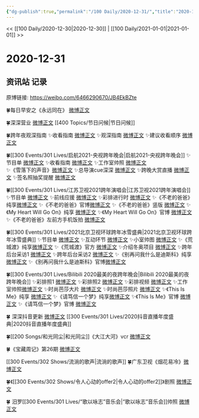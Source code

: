 ```yaml
---
{"dg-publish":true,"permalink":"/100 Daily/2020-12-31/","title":"2020-12-31","created":"2023-04-08T18:21:56.644+08:00","updated":"2023-04-08T18:25:30.219+08:00"}
---
```



<< [[100 Daily/2020-12-30\|2020-12-30]] | [[100 Daily/2021-01-01\|2021-01-01]] >>

# 2020-12-31

## 资讯站 记录

原博链接: https://weibo.com/6466290670/JB4EkBZte

🍀每日早安之《永远同在》 [微博正文](https://weibo.com/6466290670/JAY2fAE8R)

🍀深深营业 [微博正文](https://weibo.com/6466290670/JB4lAalgx) [[400 Topics/节日问候\|节日问候]]

🍀跨年夜观深指南
✨收看指南 [微博正文](https://weibo.com/6466290670/JB1PSa6RB)
✨观深指南 [微博正文](https://weibo.com/6466290670/JB1Z3h9Jp)
✨建议收看顺序 [微博正文](https://weibo.com/6466290670/JB2Og7Eqt)

🍀[[300 Events/301 Lives/启航2021-央视跨年晚会\|启航2021-央视跨年晚会]]
✨节目单 [微博正文](https://weibo.com/6466290670/JAZGypphw)
✨收看指南 [微博正文](https://weibo.com/6466290670/JAZEEeKXY)
✨工作室帅照 [微博正文](https://weibo.com/6466290670/JB44H1mZU)
✨《雪落下的声音》[微博正文](https://m.weibo.cn/6466290670/4588311454688297)
✨总导演cue深深 [微博正文](https://weibo.com/6466290670/JB3wIpaGq)
✨跨晚大赏直播 [微博正文](https://weibo.com/6466290670/JB14rcABS)
✨签名照抽奖提醒 [微博正文](https://weibo.com/6466290670/JB44Ol6pM)

🍀[[300 Events/301 Lives/江苏卫视2021跨年演唱会\|江苏卫视2021跨年演唱会]]
✨节目单 [微博正文](https://weibo.com/6466290670/JAYCRDfRq)
✨前线应援 [微博正文](https://weibo.com/6466290670/JB20udKgE)
✨彩排进行时 [微博正文](https://weibo.com/6466290670/JAZpcv25O)
✨《不老的爸爸》纯享[微博正文](https://m.weibo.cn/6466290670/4588360213474823)
✨《不老的爸爸》官博[微博正文](https://weibo.com/6466290670/JB48Wh8qA)
✨《不老的爸爸》竖版 [微博正文](https://weibo.com/6466290670/JB4ewf7no)
✨《My Heart Will Go On》纯享 [微博正文](https://weibo.com/6466290670/JB42dBeht)
✨《My Heart Will Go On》官博 [微博正文](https://weibo.com/6466290670/JB47q3IQm)
✨《不老的爸爸》左前方手机饭拍 [微博正文](https://m.weibo.cn/5516625428/4588375929007360)

🍀[[300 Events/301 Lives/2021北京卫视环球跨年冰雪盛典\|2021北京卫视环球跨年冰雪盛典]]
✨节目单 [微博正文](https://weibo.com/6466290670/JB1vfCHFl)
✨互动环节 [微博正文](https://weibo.com/6466290670/JB33zarYy)
✨小室帅图 [微博正文](https://weibo.com/6466290670/JB3NcyPVp)
✨《荒城渡》纯享[微博正文](https://weibo.com/6466290670/JB3mjC8eR)
✨《荒城渡》官方 [微博正文](https://weibo.com/6466290670/JB3Fv4b0n)
✨介绍冬奥项目 [微博正文](https://weibo.com/6466290670/JB3bOmr7X)
✨跨年后台采访1 [微博正文](https://weibo.com/6466290670/JAZw13n06)
✨跨年后台采访2 [微博正文](https://weibo.com/6466290670/JB1yUhpiT)
✨《别再问我什么是迪斯科》纯享 [微博正文](https://weibo.com/6466290670/JB2YaFtwS)
✨《别再问我什么是迪斯科》官博[微博正文](https://weibo.com/6466290670/JB33zeOoI)

🍀[[300 Events/301 Lives/Bilibili 2020最美的夜跨年晚会\|Bilibili 2020最美的夜跨年晚会]]
✨彩排照1 [微博正文](https://weibo.com/6466290670/JAZGv9nLS)
✨彩排照2 [微博正文](https://weibo.com/6466290670/JB0L8aiRL)
✨彩排视频 [微博正文](https://weibo.com/6466290670/JAZMODDUU)
✨工作室帅照[微博正文](https://m.weibo.cn/7478855230/4588367139050967)
✨时尚芭莎大片 [微博正文](https://weibo.com/6466290670/JB1FatsKo)
✨时尚芭莎照片 [微博正文](https://weibo.com/6466290670/JB1Etl1qD)
✨《This Is Me》纯享 [微博正文](https://weibo.com/6466290670/JB4uQCw0d)
✨《请笃信一个梦》纯享[微博正文](https://m.weibo.cn/6466290670/4588361979269847)
✨《This Is Me》官博 [微博正文](https://weibo.com/6466290670/JB4zpbphN)
✨《请笃信一个梦》官博 [微博正文](https://weibo.com/6466290670/JB4g3qa6m)

🍀 深深抖音更新 [微博正文](https://weibo.com/6466290670/JAY2fAE8R) [[300 Events/301 Lives/2020抖音直播年度盛典\|2020抖音直播年度盛典]]

🍀[[200 Songs/和光同尘\|和光同尘]]《大江大河》vcr [微博正文](https://weibo.com/6466290670/JB26J0Hs8)

🍀《宝藏周记》第26期 [微博正文](https://weibo.com/6466290670/JAUUfFUZY)

[[300 Events/302 Shows/流淌的歌声\|流淌的歌声]]
🍀广东卫视《烟花易冷》[微博正文](https://m.weibo.cn/6466290670/4588382157538224)

🍀《[[300 Events/302 Shows/令人心动的offer2\|令人心动的offer2]]》剧照 [微博正文](https://weibo.com/6466290670/JB0Mzldrr)

🍀 汨罗[[300 Events/301 Lives/“歌以咏志”音乐会\|“歌以咏志”音乐会]]帅照 [微博正文](https://weibo.com/6466290670/JAYFfn3lS)

